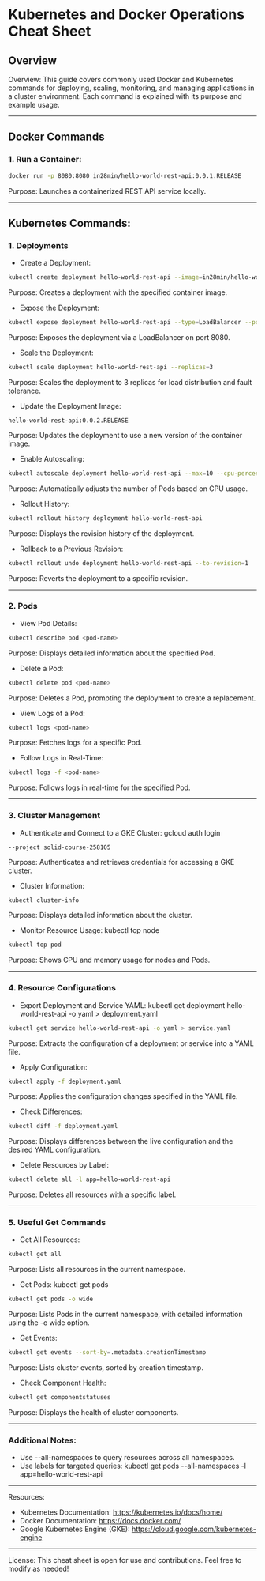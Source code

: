 # Kubernetes and Docker Operations Cheat Sheet

## Overview

Overview:
This guide covers commonly used Docker and Kubernetes commands for deploying, scaling, monitoring, and managing applications in a cluster environment. Each command is explained with its purpose and example usage.

---

## Docker Commands

### 1. Run a Container:
```bash
docker run -p 8080:8080 in28min/hello-world-rest-api:0.0.1.RELEASE
```
Purpose: Launches a containerized REST API service locally.

---

##  Kubernetes Commands:

### 1. Deployments

- Create a Deployment:
```bash
kubectl create deployment hello-world-rest-api --image=in28min/hello-world-rest-api:0.0.1.RELEASE
```
Purpose: Creates a deployment with the specified container image.

- Expose the Deployment:
```bash
kubectl expose deployment hello-world-rest-api --type=LoadBalancer --port=8080
```
Purpose: Exposes the deployment via a LoadBalancer on port 8080.

- Scale the Deployment:
```bash
kubectl scale deployment hello-world-rest-api --replicas=3
```
Purpose: Scales the deployment to 3 replicas for load distribution and fault tolerance.

- Update the Deployment Image:
```bashkubectl set image deployment hello-world-rest-api hello-world-rest-api=in28min/
hello-world-rest-api:0.0.2.RELEASE
```
Purpose: Updates the deployment to use a new version of the container image.

- Enable Autoscaling:
```bash
kubectl autoscale deployment hello-world-rest-api --max=10 --cpu-percent=70
```
Purpose: Automatically adjusts the number of Pods based on CPU usage.

- Rollout History:
```bash
kubectl rollout history deployment hello-world-rest-api
```
Purpose: Displays the revision history of the deployment.

- Rollback to a Previous Revision:
```bash
kubectl rollout undo deployment hello-world-rest-api --to-revision=1
```
Purpose: Reverts the deployment to a specific revision.

---

### 2. Pods

- View Pod Details:
```bash
kubectl describe pod <pod-name>
```
Purpose: Displays detailed information about the specified Pod.

- Delete a Pod:
```bash
kubectl delete pod <pod-name>
```
Purpose: Deletes a Pod, prompting the deployment to create a replacement.

- View Logs of a Pod:
```bash
kubectl logs <pod-name>
```
Purpose: Fetches logs for a specific Pod.

- Follow Logs in Real-Time:
```bash
kubectl logs -f <pod-name>
```
Purpose: Follows logs in real-time for the specified Pod.

---

### 3. Cluster Management

- Authenticate and Connect to a GKE Cluster:
gcloud auth login
```bashgcloud container clusters get-credentials in28minutes-cluster --zone us-central1-a 
--project solid-course-258105
```
Purpose: Authenticates and retrieves credentials for accessing a GKE cluster.

- Cluster Information:
```bash
kubectl cluster-info
```
Purpose: Displays detailed information about the cluster.

- Monitor Resource Usage:
kubectl top node
```bash
kubectl top pod
```
Purpose: Shows CPU and memory usage for nodes and Pods.

---

### 4. Resource Configurations

- Export Deployment and Service YAML:
kubectl get deployment hello-world-rest-api -o yaml > deployment.yaml
```bash
kubectl get service hello-world-rest-api -o yaml > service.yaml
```
Purpose: Extracts the configuration of a deployment or service into a YAML file.

- Apply Configuration:
```bash
kubectl apply -f deployment.yaml
```
Purpose: Applies the configuration changes specified in the YAML file.

- Check Differences:
```bash
kubectl diff -f deployment.yaml
```
Purpose: Displays differences between the live configuration and the desired YAML configuration.

- Delete Resources by Label:
```bash
kubectl delete all -l app=hello-world-rest-api
```
Purpose: Deletes all resources with a specific label.

---

### 5. Useful Get Commands

- Get All Resources:
```bash
kubectl get all
```
Purpose: Lists all resources in the current namespace.

- Get Pods:
kubectl get pods
```bash
kubectl get pods -o wide
```
Purpose: Lists Pods in the current namespace, with detailed information using the -o wide option.

- Get Events:
```bash
kubectl get events --sort-by=.metadata.creationTimestamp
```
Purpose: Lists cluster events, sorted by creation timestamp.

- Check Component Health:
```bash
kubectl get componentstatuses
```
Purpose: Displays the health of cluster components.

---

### Additional Notes:

- Use --all-namespaces to query resources across all namespaces.
- Use labels for targeted queries:
  kubectl get pods --all-namespaces -l app=hello-world-rest-api

---

Resources:

- Kubernetes Documentation: https://kubernetes.io/docs/home/
- Docker Documentation: https://docs.docker.com/
- Google Kubernetes Engine (GKE): https://cloud.google.com/kubernetes-engine

---

License:
This cheat sheet is open for use and contributions. Feel free to modify as needed!

